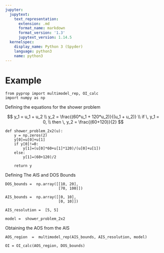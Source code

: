 ```yaml
---
jupyter:
  jupytext:
    text_representation:
      extension: .md
      format_name: markdown
      format_version: '1.3'
      jupytext_version: 1.14.5
  kernelspec:
    display_name: Python 3 (Spyder)
    language: python3
    name: python3
---
```


# Example

```python3
from pyprop import multimodel_rep, OI_calc
import numpy as np
```

Defining the equations for the shower problem


$$
y_1 =  u_1 + u_2 \\
y_2 = \frac{(60*u_1 +  120*u_2)}{(u_1 + u_2)} \\
if \, y_1 = 0, \\ then \, y_2 = \frac{(60+120)}{2}
$$

```python3
def shower_problem_2x2(u):
    y = np.zeros(2)
    y[0]=u[0]+u[1]
    if y[0]!=0:
        y[1]=(u[0]*60+u[1]*120)/(u[0]+u[1])
    else:
        y[1]=(60+120)/2
        
    return y
```

Defining The AIS and DOS Bounds

```python3
DOS_bounds =  np.array([[10, 20], 
                        [70, 100]])

AIS_bounds =  np.array([[0, 10],
                        [0, 10]])

AIS_resolution =  [5, 5]

model =  shower_problem_2x2
```

Obtaining the AOS from the AIS

```python3
AOS_region  =  multimodel_rep(AIS_bounds, AIS_resolution, model)
```

```python3
OI = OI_calc(AOS_region, DOS_bounds)
```

```python3

```
